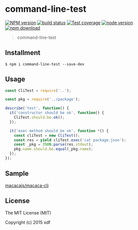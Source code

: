 # command-line-test

[![NPM version][npm-image]][npm-url]
[![build status][travis-image]][travis-url]
[![Test coverage][coveralls-image]][coveralls-url]
[![node version][node-image]][node-url]
[![npm download][download-image]][download-url]

[npm-image]: https://img.shields.io/npm/v/command-line-test.svg?style=flat-square
[npm-url]: https://npmjs.org/package/command-line-test
[travis-image]: https://img.shields.io/travis/xudafeng/command-line-test.svg?style=flat-square
[travis-url]: https://travis-ci.org/xudafeng/command-line-test
[coveralls-image]: https://img.shields.io/coveralls/xudafeng/command-line-test.svg?style=flat-square
[coveralls-url]: https://coveralls.io/r/xudafeng/command-line-test?branch=master
[node-image]: https://img.shields.io/badge/node.js-%3E=_0.10-green.svg?style=flat-square
[node-url]: http://nodejs.org/download/
[download-image]: https://img.shields.io/npm/dm/command-line-test.svg?style=flat-square
[download-url]: https://npmjs.org/package/command-line-test

> command-line-test

## Installment

```shell
$ npm i command-line-test --save-dev
```

## Usage

```javascript
const CliTest = require('..');

const pkg = require('../package');

describe('test', function() {
  it('constructor should be ok', function() {
    CliTest.should.be.ok();
  });

  it('exec method should be ok', function *() {
    const cliTest = new CliTest();
    const res = yield cliTest.exec('cat package.json');
    const _pkg = JSON.parse(res.stdout);
    pkg.name.should.be.equal(_pkg.name);
  });
});
```

## Sample

[macacajs/macaca-cli](//github.com/macacajs/macaca-cli/tree/master/test)

## License

The MIT License (MIT)

Copyright (c) 2015 xdf
